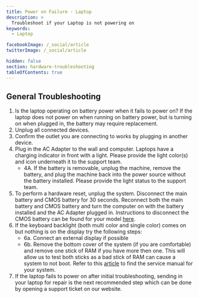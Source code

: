 ```yaml
---
title: Power on Failure - Laptop
description: >
  Troubleshoot if your Laptop is not powering on
keywords:
  - Laptop

facebookImage: /_social/article
twitterImage: /_social/article

hidden: false
section: hardware-troubleshooting
tableOfContents: true
---
```


## General Troubleshooting

1. Is the laptop operating on battery power when it fails to power on? If the laptop does not power on when running on battery power, but is turning on when plugged in, the battery may require replacement.
2. Unplug all connected devices.
3. Confirm the outlet you are connecting to works by plugging in another device.
4. Plug in the AC Adapter to the wall and computer. Laptops have a charging indicator in front with a light. Please provide the light color(s) and icon underneath it to the support team.
     - 4A. If the battery is removable, unplug the machine, remove the battery, and plug the machine back into the power source without the battery installed. Please provide the light status to the support team.
5. To perform a hardware reset, unplug the system. Disconnect the main battery and CMOS battery for 30 seconds. Reconnect both the main battery and CMOS battery and turn the computer on with the battery installed and the AC Adapter plugged in. Instructions to disconnect the CMOS battery can be found for your model [here](https://tech-docs.system76.com/README.html).
6. If the keyboard backlight (both multi color and single color) comes on but nothing is on the display try the following steps:
    - 6a. Connect an external display if possible
    - 6b. Remove the bottom cover of the system (if you are comfortable) and remove one stick of RAM if you have more then one. This will allow us to test both sticks as a bad stick of RAM can cause a system to not boot. Refer to this [article](/articles/guides) to find the service manual for your system.
7. If the laptop fails to power on after initial troubleshooting, sending in your laptop for repair is the next recommended step which can be done by opening a support ticket on our website.
